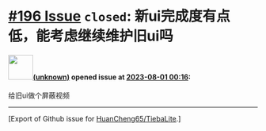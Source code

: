 # [\#196 Issue](https://github.com/HuanCheng65/TiebaLite/issues/196) `closed`: 新ui完成度有点低，能考虑继续维护旧ui吗

#### <img src="(unknown)" width="50">[(unknown)]((unknown)) opened issue at [2023-08-01 00:16](https://github.com/HuanCheng65/TiebaLite/issues/196):

给旧ui做个屏蔽视频




-------------------------------------------------------------------------------



[Export of Github issue for [HuanCheng65/TiebaLite](https://github.com/HuanCheng65/TiebaLite).]
